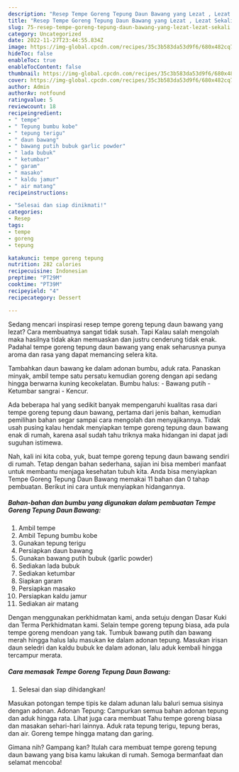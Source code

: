 ```yaml
---
description: "Resep Tempe Goreng Tepung Daun Bawang yang Lezat , Lezat Sekali"
title: "Resep Tempe Goreng Tepung Daun Bawang yang Lezat , Lezat Sekali"
slug: 75-resep-tempe-goreng-tepung-daun-bawang-yang-lezat-lezat-sekali
category: Uncategorized
date: 2022-11-27T23:44:55.834Z
image: https://img-global.cpcdn.com/recipes/35c3b583da53d9f6/680x482cq70/tempe-goreng-tepung-daun-bawang-foto-resep-utama.jpg
hideToc: false
enableToc: true
enableTocContent: false
thumbnail: https://img-global.cpcdn.com/recipes/35c3b583da53d9f6/680x482cq70/tempe-goreng-tepung-daun-bawang-foto-resep-utama.jpg
cover: https://img-global.cpcdn.com/recipes/35c3b583da53d9f6/680x482cq70/tempe-goreng-tepung-daun-bawang-foto-resep-utama.jpg
author: Admin
authorAv: notfound
ratingvalue: 5
reviewcount: 18
recipeingredient:
- " tempe"
- " Tepung bumbu kobe"
- " tepung terigu"
- " daun bawang"
- " bawang putih bubuk garlic powder"
- " lada bubuk"
- " ketumbar"
- " garam"
- " masako"
- " kaldu jamur"
- " air matang"
recipeinstructions:

- "Selesai dan siap dinikmati!"
categories:
- Resep
tags:
- tempe
- goreng
- tepung

katakunci: tempe goreng tepung 
nutrition: 282 calories
recipecuisine: Indonesian
preptime: "PT29M"
cooktime: "PT39M"
recipeyield: "4"
recipecategory: Dessert

---
```



Sedang mencari inspirasi resep tempe goreng tepung daun bawang yang lezat? Cara membuatnya sangat tidak susah. Tapi Kalau salah mengolah maka hasilnya tidak akan memuaskan dan justru cenderung tidak enak. Padahal tempe goreng tepung daun bawang yang enak seharusnya punya aroma dan rasa yang dapat memancing selera kita.


Tambahkan daun bawang ke dalam adonan bumbu, aduk rata. Panaskan minyak, ambil tempe satu persatu kemudian goreng dengan api sedang hingga berwarna kuning kecokelatan. Bumbu halus: - Bawang putih - Ketumbar sangrai - Kencur.

Ada beberapa hal yang sedikit banyak mempengaruhi kualitas rasa dari tempe goreng tepung daun bawang, pertama dari jenis bahan, kemudian pemilihan bahan segar sampai cara mengolah dan menyajikannya. Tidak usah pusing kalau hendak menyiapkan tempe goreng tepung daun bawang enak di rumah, karena asal sudah tahu triknya maka hidangan ini dapat jadi suguhan istimewa.


Nah, kali ini kita coba, yuk, buat tempe goreng tepung daun bawang sendiri di rumah. Tetap dengan bahan sederhana, sajian ini bisa memberi manfaat untuk membantu menjaga kesehatan tubuh kita. Anda bisa menyiapkan Tempe Goreng Tepung Daun Bawang memakai 11 bahan dan 0 tahap pembuatan. Berikut ini cara untuk menyiapkan hidangannya.

<!--inarticleads1-->

##### Bahan-bahan dan bumbu yang digunakan dalam pembuatan Tempe Goreng Tepung Daun Bawang:

1. Ambil  tempe
1. Ambil  Tepung bumbu kobe
1. Gunakan  tepung terigu
1. Persiapkan  daun bawang
1. Gunakan  bawang putih bubuk (garlic powder)
1. Sediakan  lada bubuk
1. Sediakan  ketumbar
1. Siapkan  garam
1. Persiapkan  masako
1. Persiapkan  kaldu jamur
1. Sediakan  air matang


Dengan menggunakan perkhidmatan kami, anda setuju dengan Dasar Kuki dan Terma Perkhidmatan kami. Selain tempe goreng tepung biasa, ada pula tempe goreng mendoan yang tak. Tumbuk bawang putih dan bawang merah hingga halus lalu masukan ke dalam adonan tepung. Masukan irisan daun seledri dan kaldu bubuk ke dalam adonan, lalu aduk kembali hingga tercampur merata. 

<!--inarticleads2-->

##### Cara memasak Tempe Goreng Tepung Daun Bawang:


1. Selesai dan siap dihidangkan!

Masukan potongan tempe tipis ke dalam adunan lalu baluri semua sisinya dengan adonan. Adonan Tepung: Campurkan semua bahan adonan tepung dan aduk hingga rata. Lihat juga cara membuat Tahu tempe goreng biasa dan masakan sehari-hari lainnya. Aduk rata tepung terigu, tepung beras, dan air. Goreng tempe hingga matang dan garing. 

Gimana nih? Gampang kan? Itulah cara membuat tempe goreng tepung daun bawang yang bisa kamu lakukan di rumah. Semoga bermanfaat dan selamat mencoba!
